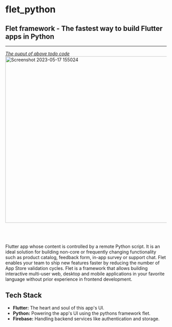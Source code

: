 # flet_python
## Flet framework - The fastest way to build Flutter apps in Python
<hr>
<u><em>The ouput of above todo code</em></u><br>

<img width="518" alt="Screenshot 2023-05-17 155024" src="https://github.com/gaseer/flet_python/assets/85013312/9be7adf3-6c3b-4a99-b0c6-f8733bbca4a7">

<br><br>
<br>
Flutter app whose content is controlled by a remote Python script. It is an ideal solution for building non-core or frequently changing functionality such as product catalog, feedback form, in-app survey or support chat. Flet enables your team to ship new features faster by reducing the number of App Store validation cycles. Flet is a framework that allows building interactive multi-user web, desktop and mobile applications in your favorite language without prior experience in frontend development.

## Tech Stack

- **Flutter:** The heart and soul of this app's UI.
- **Python:** Powering the app's UI using the pythons framework flet.
- **Firebase:** Handling backend services like authentication and storage.
